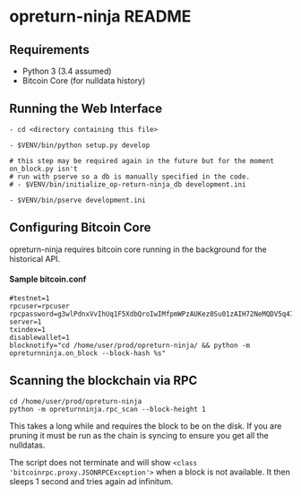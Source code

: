 opreturn-ninja README
==================

## Requirements

* Python 3 (3.4 assumed)
* Bitcoin Core (for nulldata history)

Running the Web Interface
---------------

```
- cd <directory containing this file>

- $VENV/bin/python setup.py develop

# this step may be required again in the future but for the moment on_block.py isn't
# run with pserve so a db is manually specified in the code.
# - $VENV/bin/initialize_op-return-ninja_db development.ini

- $VENV/bin/pserve development.ini
```


Configuring Bitcoin Core
---------------

opreturn-ninja requires bitcoin core running in the background for the historical API.

#### Sample bitcoin.conf

```
#testnet=1
rpcuser=rpcuser
rpcpassword=g3wlPdnxVvIhUq1F5XdbQroIwIMfpmWPzAUKez0Su01zAIH72NeMQDV5q47Ui4O
server=1
txindex=1
disablewallet=1
blocknotify="cd /home/user/prod/opreturn-ninja/ && python -m opreturnninja.on_block --block-hash %s"
```


## Scanning the blockchain via RPC

```
cd /home/user/prod/opreturn-ninja
python -m opreturnninja.rpc_scan --block-height 1
```

This takes a long while and requires the block to be on the disk.
If you are pruning it must be run as the chain is syncing to ensure you get all the nulldatas.

The script does not terminate and will show `<class 'bitcoinrpc.proxy.JSONRPCException'>` when a block is not available.
It then sleeps 1 second and tries again ad infinitum.